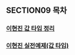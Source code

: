 ## SECTION09 목차

### [이현진 값 타입 정리](./leehyeonjin/README.md)
### [이현진 실전예제(값 타입)](./leehyeonjin/PRACTICE.md)
